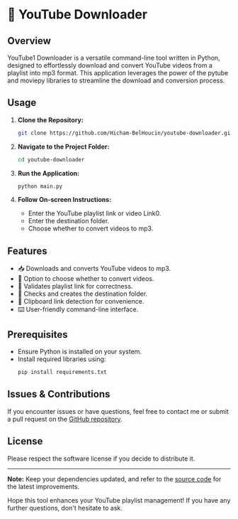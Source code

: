 # 🎵 YouTube Downloader

## Overview

YouTube1 Downloader is a versatile command-line tool written in Python, designed to effortlessly download and convert YouTube videos from a playlist into mp3 format. This application leverages the power of the pytube and moviepy libraries to streamline the download and conversion process.

## Usage

1. **Clone the Repository:**

   ```bash
   git clone https://github.com/Hicham-BelHoucin/youtube-downloader.git
   ```

2. **Navigate to the Project Folder:**

   ```bash
   cd youtube-downloader
   ```

3. **Run the Application:**

   ```bash
   python main.py
   ```

4. **Follow On-screen Instructions:**
   - Enter the YouTube playlist link or video Link0.
   - Enter the destination folder.
   - Choose whether to convert videos to mp3.

## Features

- 📥 Downloads and converts YouTube videos to mp3.
- 🔄 Option to choose whether to convert videos.
- 🔗 Validates playlist link for correctness.
- 📂 Checks and creates the destination folder.
- 📂 Clipboard link detection for convenience.
- ⌨️ User-friendly command-line interface.

## Prerequisites

- Ensure Python is installed on your system.
- Install required libraries using:
  ```bash
  pip install requirements.txt
  ```

## Issues & Contributions

If you encounter issues or have questions, feel free to contact me or submit a pull request on the [GitHub repository](https://github.com/Hicham-BelHoucin/youtube-downloader).

## License

Please respect the software license if you decide to distribute it.

---

**Note:** Keep your dependencies updated, and refer to the [source code](https://github.com/Hicham-BelHoucin/youtube-downloader) for the latest improvements.

Hope this tool enhances your YouTube playlist management! If you have any further questions, don't hesitate to ask.
